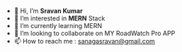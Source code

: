 - 👋 Hi, I’m **Sravan Kumar**
- 👀 I’m interested in **MERN** Stack
- 🌱 I’m currently learning MERN
- 💞️ I’m looking to collaborate on MY RoadWatch Pro APP 
- 📫 How to reach me : sanagasravan@gmail.com


<!---
sravankumarsanaga/sravankumarsanaga is a ✨ special ✨ repository because its `README.md` (this file) appears on your GitHub profile.
You can click the Preview link to take a look at your changes.
--->
